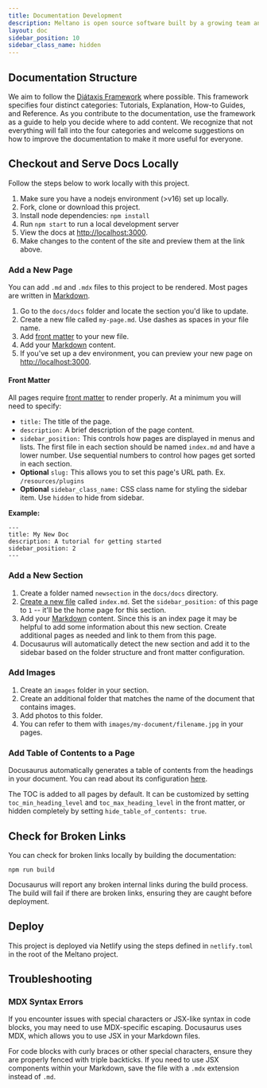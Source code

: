 ```yaml
---
title: Documentation Development
description: Meltano is open source software built by a growing team and a community of contributors.
layout: doc
sidebar_position: 10
sidebar_class_name: hidden
---
```


## Documentation Structure

We aim to follow the [Diátaxis Framework](https://diataxis.fr/) where possible.
This framework specifies four distinct categories: Tutorials, Explanation, How-to Guides, and Reference.
As you contribute to the documentation, use the framework as a guide to help you decide where to add content.
We recognize that not everything will fall into the four categories and welcome suggestions on how to improve the documentation to make it more useful for everyone.

## Checkout and Serve Docs Locally

Follow the steps below to work locally with this project.

1. Make sure you have a nodejs environment (>v16) set up locally.
1. Fork, clone or download this project.
1. Install node dependencies: `npm install`
1. Run `npm start` to run a local development server
1. View the docs at [http://localhost:3000](http://localhost:3000).
1. Make changes to the content of the site and preview them at the link above.

### <a name="add_a_new_page"></a>Add a New Page

You can add `.md` and `.mdx` files to this project to be rendered. Most pages are written in [Markdown](https://github.github.com/gfm/).

1. Go to the `docs/docs` folder and locate the section you'd like to update.
1. Create a new file called `my-page.md`. Use dashes as spaces in your file name.
1. Add [front matter](#front-matter) to your new file.
1. Add your [Markdown](https://github.github.com/gfm/) content.
1. If you've set up a dev environment, you can preview your new page on [http://localhost:3000](http://localhost:3000).

#### Front Matter

All pages require [front matter](https://docusaurus.io/docs/markdown-features#front-matter) to render properly. At a minimum you will need to specify:

- `title:` The title of the page.
- `description:` A brief description of the page content.
- `sidebar_position:` This controls how pages are displayed in menus and lists. The first file in each section should be named `index.md` and have a lower number. Use sequential numbers to control how pages get sorted in each section.
- **Optional** `slug:` This allows you to set this page's URL path. Ex. `/resources/plugins`
- **Optional** `sidebar_class_name:` CSS class name for styling the sidebar item. Use `hidden` to hide from sidebar.

**Example:**

```
---
title: My New Doc
description: A tutorial for getting started
sidebar_position: 2
---
```

### Add a New Section

1. Create a folder named `newsection` in the `docs/docs` directory.
1. [Create a new file](/contribute/docs#add_a_new_page) called `index.md`. Set the `sidebar_position:` of this page to `1` -- it'll be the home page for this section.
1. Add your [Markdown](https://github.github.com/gfm/) content. Since this is an index page it may be helpful to add some information about this new section. Create additional pages as needed and link to them from this page.
1. Docusaurus will automatically detect the new section and add it to the sidebar based on the folder structure and front matter configuration.

### Add Images

1. Create an `images` folder in your section.
1. Create an additional folder that matches the name of the document that contains images.
1. Add photos to this folder.
1. You can refer to them with `images/my-document/filename.jpg` in your pages.

### Add Table of Contents to a Page

Docusaurus automatically generates a table of contents from the headings in your document. You can read about its configuration [here](https://docusaurus.io/docs/markdown-features/toc).

The TOC is added to all pages by default. It can be customized by setting `toc_min_heading_level` and `toc_max_heading_level` in the front matter, or hidden completely by setting `hide_table_of_contents: true`.

## Check for Broken Links

You can check for broken links locally by building the documentation:

```
npm run build
```

Docusaurus will report any broken internal links during the build process. The build will fail if there are broken links, ensuring they are caught before deployment.

## Deploy

This project is deployed via Netlify using the steps defined in `netlify.toml` in the root of the Meltano project.

## Troubleshooting

### MDX Syntax Errors

If you encounter issues with special characters or JSX-like syntax in code blocks, you may need to use MDX-specific escaping. Docusaurus uses MDX, which allows you to use JSX in your Markdown files.

For code blocks with curly braces or other special characters, ensure they are properly fenced with triple backticks. If you need to use JSX components within your Markdown, save the file with a `.mdx` extension instead of `.md`.
